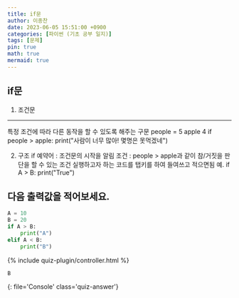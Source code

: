 ```yaml
---
title: if문
author: 이종찬
date: 2023-06-05 15:51:00 +0900
categories: [파이썬 (기초 공부 일지)]
tags: [문제]
pin: true
math: true
mermaid: true
---
```


## if문
1. 조건문
 ****************************************************************
 특정 조건에 따라 다른 동작을 할 수 있도록 해주는 구문
 people = 5
 apple 4
 if people > apple:
    print("사람이 너무 많아! 몇명은 못먹겠네")

2. 구조
 if 예약어 : 조건문의 시작을 알림
 조건 : people > apple과 같이 참/거짓을 판단을 할 수 있는 조건
 실행하고자 하는 코드를 탭키를 하여 들여쓰고 적으면됨
 예. 
 if A > B:
    print("True")

## 다음 출력값을 적어보세요.
```python
A = 10
B = 20
if A > B:
    print("A")
elif A < B:
    print("B")
```

<script>
    window.quiz_plugin_answer = "B";
</script>

{% include quiz-plugin/controller.html %}

```
B
```
{: file='Console' class='quiz-answer'}
